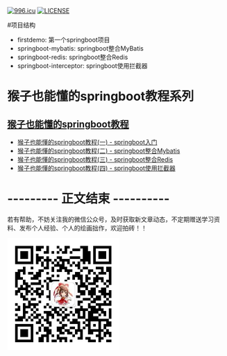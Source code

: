 [![996.icu](https://img.shields.io/badge/link-996.icu-red.svg)](https://996.icu)
[![LICENSE](https://img.shields.io/badge/license-Anti%20996-blue.svg)](https://github.com/996icu/996.ICU/blob/master/LICENSE_CN)

#项目结构

- firstdemo: 第一个springboot项目
- springboot-mybatis: springboot整合MyBatis
- springboot-redis: springboot整合Redis
- springboot-interceptor: springboot使用拦截器

# 猴子也能懂的springboot教程系列
## [猴子也能懂的springboot教程](https://www.jianshu.com/c/22d8080f97d9)

- [猴子也能懂的springboot教程(一) - springboot入门](https://www.jianshu.com/p/1f7749e51d7b)
- [猴子也能懂的springboot教程(二) - springboot整合Mybatis](https://www.jianshu.com/p/0b8d562ff0c5)
- [猴子也能懂的springboot教程(三) - springboot整合Redis](https://www.jianshu.com/p/3100a8646193)
- [猴子也能懂的springboot教程(四) - springboot使用拦截器](https://www.jianshu.com/p/332cc5448728)

  
  
    
  
# --------- 正文结束 ----------

若有帮助，不妨关注我的微信公众号，及时获取新文章动态，不定期赠送学习资料、发布个人经验、个人的绘画拙作，欢迎拍砖！！  


![程序员的幻想乡.jpg](https://github.com/stephen-gao/image/blob/master/image/wechat.jpg?raw=true)
